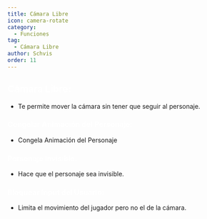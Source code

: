 ```yaml
---
title: Cámara Libre
icon: camera-rotate
category:
  - Funciones
tag:
  - Cámara Libre
author: Schvis
order: 11
---
```


## <span style='color:white;'>Cámara Libre:</span>
- Te permite mover la cámara sin tener que seguir al personaje.
### <span style='color:white;'>Congelar Animación del Personaje:</span>
- Congela Animación del Personaje
### <span style='color:white;'>Personaje Invisible:</span>
- Hace que el personaje sea invisible.
### <span style='color:white;'>Bloquear Input del Usuario:</span>
- Limita el movimiento del jugador pero no el de la cámara.